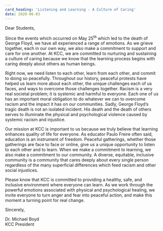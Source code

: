 ```yaml
---
card_heading: 'Listening and Learning - A Culture of Caring'
date: 2020-06-03
---
```


Dear Students,

Since the events which occurred on May 25<sup>th</sup>&nbsp;which led to the death of George Floyd, we have all experienced a range of emotions. As we grieve together, each in our own way, we also make a commitment to support and care for one another. At KCC, we are committed to nurturing and sustaining a culture of caring because we know that the learning process begins with caring deeply about others as human beings.

Right now, we need listen to each other, learn from each other, and commit to doing so peacefully. Throughout our history, peaceful protests have helped us learn more about each other, the unique challenges each of us faces, and ways to overcome those challenges together. Racism is a very real societal problem; it is systemic and harmful to everyone. Each one of us has an important moral obligation to do whatever we can to overcome racism and the impact it has on our communities. Sadly, George Floyd’s tragic death is not an isolated incident. His death and the death of others serves to illuminate the physical and psychological violence caused by systemic racism and injustice.

Our mission at KCC is important to us because we truly believe that learning enhances quality of life for everyone. As educator Paulo Freire often said, education is an instrument of freedom. Peaceful gatherings, whether those gatherings are face to face or online, give us a unique opportunity to listen to each other and to learn. When we make a commitment to learning, we also make a commitment to our community. A diverse, equitable, inclusive community is a community that cares deeply about every single person regardless of the many superficial differences which feed racism and other social injustices.

Please know that KCC is committed to providing a healthy, safe, and inclusive environment where everyone can learn. As we work through the powerful emotions associated with physical and psychological healing, we invite everyone to turn anger and fear into peaceful action, and make this moment a turning point for real change.


Sincerely,

Dr. Michael Boyd<br>KCC President
